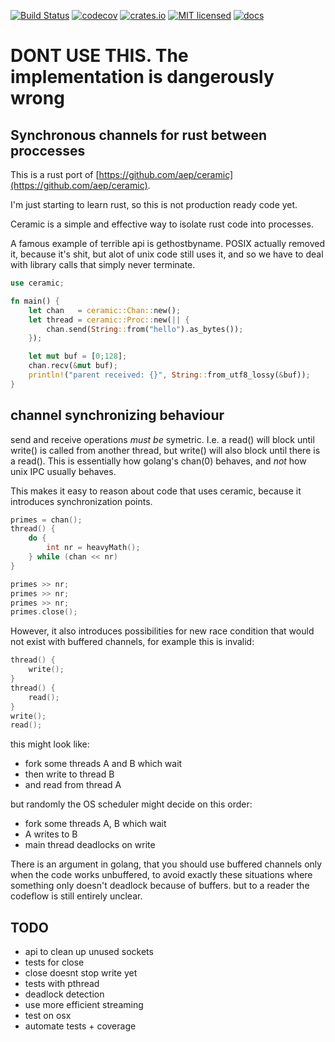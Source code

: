 [![Build Status](https://travis-ci.org/aep/ceramic-rust.svg?branch=master)](https://travis-ci.org/aep/ceramic-rust)
[![codecov](https://codecov.io/gh/aep/ceramic-rust/branch/master/graph/badge.svg)](https://codecov.io/gh/aep/ceramic-rust)
[![crates.io](http://meritbadge.herokuapp.com/ceramic)](https://crates.io/crates/ceramic)
[![MIT licensed](https://img.shields.io/badge/license-MIT-blue.svg)](./LICENSE-MIT)
[![docs](https://docs.rs/ceramic/badge.svg)](https://docs.rs/ceramic)


DONT USE THIS. The implementation is dangerously wrong
=====================================================

Synchronous channels for rust between proccesses
-------------------------------------------------


This is a rust port of [https://github.com/aep/ceramic](https://github.com/aep/ceramic).

I'm just starting to learn rust, so this is not production ready code yet.

Ceramic is a simple and effective way to isolate rust code into processes.

A famous example of terrible api is gethostbyname.
POSIX actually removed it, because it's shit, but alot of unix code still uses it,
and so we have to deal with library calls that simply never terminate.


```rust
use ceramic;

fn main() {
    let chan   = ceramic::Chan::new();
    let thread = ceramic::Proc::new(|| {
        chan.send(String::from("hello").as_bytes());
    });

    let mut buf = [0;128];
    chan.recv(&mut buf);
    println!("parent received: {}", String::from_utf8_lossy(&buf));
}
```

channel synchronizing behaviour
-------------------------------

send and receive operations _must be_ symetric.
I.e. a read() will block until write() is called from another thread, but write() will also block until there is a read().
This is essentially how golang's chan(0) behaves, and _not_ how unix IPC usually behaves.


This makes it easy to reason about code that uses ceramic, because it introduces synchronization points.


```C
primes = chan();
thread() {
    do {
        int nr = heavyMath();
    } while (chan << nr)
}

primes >> nr;
primes >> nr;
primes >> nr;
primes.close();

```



However, it also introduces possibilities for new race condition that would not exist with buffered channels, for example this is invalid:


```C
thread() {
    write();
}
thread() {
    read();
}
write();
read();

```

this might look like:
- fork some threads A and B which wait
- then write to thread B
- and  read from thread A

but randomly the OS scheduler might decide on this order:

- fork some threads A, B which wait
- A writes to B
- main thread deadlocks on write



There is an argument in golang, that you should use buffered channels only when the code works unbuffered,
to avoid exactly these situations where something only doesn't deadlock because of buffers.
but to a reader the codeflow is still entirely unclear.

TODO
----

- api to clean up unused sockets
- tests for close
- close doesnt stop write yet
- tests with pthread
- deadlock detection
- use more efficient streaming
- test on osx
- automate tests + coverage

